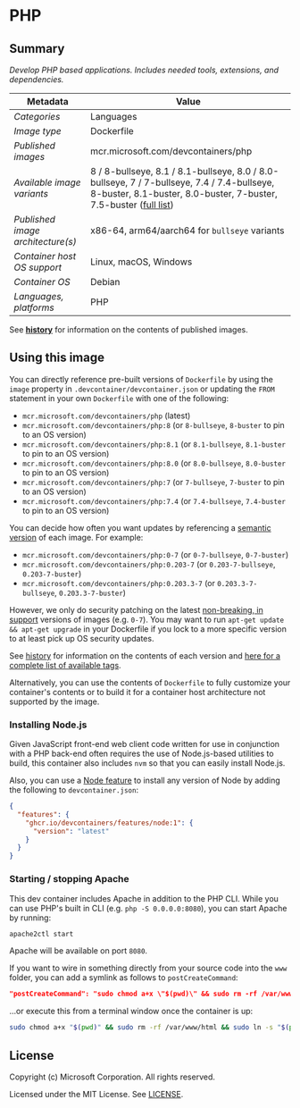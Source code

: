# PHP

## Summary

*Develop PHP based applications. Includes needed tools, extensions, and dependencies.*

| Metadata | Value |  
|----------|-------|
| *Categories* | Languages |
| *Image type* | Dockerfile |
| *Published images* | mcr.microsoft.com/devcontainers/php |
| *Available image variants* | 8 / 8-bullseye, 8.1 / 8.1-bullseye, 8.0 / 8.0-bullseye, 7 / 7-bullseye, 7.4 / 7.4-bullseye, 8-buster, 8.1-buster, 8.0-buster, 7-buster, 7.5-buster ([full list](https://mcr.microsoft.com/v2/devcontainers/php/tags/list)) |
| *Published image architecture(s)* | x86-64, arm64/aarch64 for `bullseye` variants |
| *Container host OS support* | Linux, macOS, Windows |
| *Container OS* | Debian |
| *Languages, platforms* | PHP |

See **[history](history)** for information on the contents of published images.

## Using this image

You can directly reference pre-built versions of `Dockerfile` by using the `image` property in `.devcontainer/devcontainer.json` or updating the `FROM` statement in your own `Dockerfile` with one of the following:

- `mcr.microsoft.com/devcontainers/php` (latest)
- `mcr.microsoft.com/devcontainers/php:8` (or `8-bullseye`, `8-buster` to pin to an OS version)
- `mcr.microsoft.com/devcontainers/php:8.1` (or `8.1-bullseye`, `8.1-buster` to pin to an OS version)
- `mcr.microsoft.com/devcontainers/php:8.0` (or `8.0-bullseye`, `8.0-buster` to pin to an OS version)
- `mcr.microsoft.com/devcontainers/php:7` (or `7-bullseye`, `7-buster` to pin to an OS version)
- `mcr.microsoft.com/devcontainers/php:7.4` (or `7.4-bullseye`, `7.4-buster` to pin to an OS version)

You can decide how often you want updates by referencing a [semantic version](https://semver.org/) of each image. For example:

- `mcr.microsoft.com/devcontainers/php:0-7` (or `0-7-bullseye`, `0-7-buster`)
- `mcr.microsoft.com/devcontainers/php:0.203-7` (or `0.203-7-bullseye`, `0.203-7-buster`)
- `mcr.microsoft.com/devcontainers/php:0.203.3-7` (or `0.203.3-7-bullseye`, `0.203.3-7-buster`)

However, we only do security patching on the latest [non-breaking, in support](https://github.com/devcontainers/images/issues/90) versions of images (e.g. `0-7`). You may want to run `apt-get update && apt-get upgrade` in your Dockerfile if you lock to a more specific version to at least pick up OS security updates.

See [history](history) for information on the contents of each version and [here for a complete list of available tags](https://mcr.microsoft.com/v2/devcontainers/php/tags/list).

Alternatively, you can use the contents of `Dockerfile` to fully customize your container's contents or to build it for a container host architecture not supported by the image.

### Installing Node.js

Given JavaScript front-end web client code written for use in conjunction with a PHP back-end often requires the use of Node.js-based utilities to build, this container also includes `nvm` so that you can easily install Node.js. 

Also, you can use a [Node feature](https://github.com/devcontainers/features/tree/main/src/node) to install any version of Node by adding the following to `devcontainer.json`:

```json
{
  "features": {
    "ghcr.io/devcontainers/features/node:1": {
      "version": "latest"
    }
  }
}
```

### Starting / stopping Apache

This dev container includes Apache in addition to the PHP CLI. While you can use PHP's built in CLI (e.g. `php -S 0.0.0.0:8080`), you can start Apache by running:

```bash
apache2ctl start
```

Apache will be available on port `8080`.

If you want to wire in something directly from your source code into the `www` folder, you can add a symlink as follows to `postCreateCommand`:

```json
"postCreateCommand": "sudo chmod a+x \"$(pwd)\" && sudo rm -rf /var/www/html && sudo ln -s \"$(pwd)\" /var/www/html"
```

...or execute this from a terminal window once the container is up:

```bash
sudo chmod a+x "$(pwd)" && sudo rm -rf /var/www/html && sudo ln -s "$(pwd)" /var/www/html
```

## License

Copyright (c) Microsoft Corporation. All rights reserved.

Licensed under the MIT License. See [LICENSE](https://github.com/devcontainers/images/blob/main/LICENSE).
